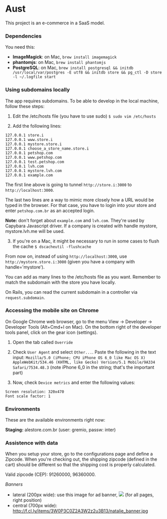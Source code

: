 # Aust

This project is an e-commerce in a SaaS model.

### Dependencies

You need this:

* **ImageMagick**: on Mac, `brew install imagemagick`
* **phantomjs**: on Mac, `brew install phantomjs`
* **PostgreSQL**: on Mac,
`brew install postgresql && initdb /usr/local/var/postgres -E utf8 && initdb store && pg_ctl -D store -l ~/.logfile start`

### Using subdomains locally

The app requires subdomains. To be able to develop in the local machine, follow
these steps:

  1. Edit the /etc/hosts file (you have to use sudo) `$ sudo vim /etc/hosts`

  2. Add the following lines:
  ````
  127.0.0.1 store.i
  127.0.0.1 www.store.i
  127.0.0.1 mystore.store.i
  127.0.0.1 choose_a_store_name.store.i
  127.0.0.1 petshop.com
  127.0.0.1 www.petshop.com
  127.0.0.1 test.petshop.com
  127.0.0.1 lvh.com
  127.0.0.1 mystore.lvh.com
  127.0.0.1 example.com
  ````

  The first line above is going to tunnel `http://store.i:3000` to `http://localhost:3000`.

  The last two lines are a way to mimic more closely how a URL would be typed in the browser. For that case, you have to login into your store and enter `petshop.com.br` as an accepted login.

  **Note:** don't forget about `example.com` and `lvh.com`. They're used by Capybara Javascript driver. If a company is created with handle mystore, mystore.lvh.me will be used.

  3. If you're on a Mac, it might be necessary to run in some cases to flush the cache `$ dscacheutil -flushcache`

From now on, instead of using `http://localhost:3000`, use
`http://mystore.store.i:3000` (given you have a company with handle='mystore').

You can add as many lines to the /etc/hosts file as you want. Remember to match
the subdomain with the store you have locally.

On Rails, you can read the current subdomain in a controller via
`request.subdomain`.


### Accessing the mobile site on Chrome

On Google Chrome web browser, go to the menu View -> Developer -> Developer
Tools (Alt+Cmd+I on Mac). On the bottom right of the developer tools panel,
click on the gear icon (settings).

  1. Open the tab called `Override`

  2. Check `User Agent` and select `Other...`. Paste the following in the text
input:
  `Mozilla/5.0 (iPhone; CPU iPhone OS 6_0 like Mac OS X) AppleWebKit/534.46 (KHTML, like Gecko) Version/5.1 Mobile/9A334 Safari/7534.48.3` (note iPhone 6_0 in the string; that's the important part)

  3. Now, check `Device metrics` and enter the following values:
  ````
  Screen resolution: 320x470
  Font scale factor: 1
  ````


### Environments

These are the available environments right now:

**Staging:** alestore.com.br (user: gremio, passw: inter)



### Assistence with data

When you setup your store, go to the configurations page and define a Zipcode. When you're checking out, the shipping zipcode (defined in the cart) should be different so that the shipping cost is properly calculated.

Valid zipcode (CEP): 91260000, 96360000.

*Banners*

* lateral (200px wide): use this image for ad banner, ![](http://f.cl.ly/items/232c123s361Y2r2m0r3O/banner_side_1_200x.jpg) (for all pages, right position)
* central (700px wide): http://f.cl.ly/items/3W0P3C0Z2A3W2z2u3B13/natalie_banner.jpg
